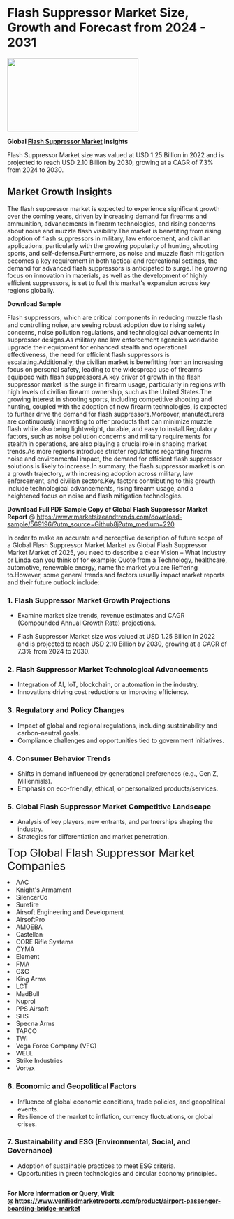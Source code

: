 <H1>Flash Suppressor Market Size, Growth and Forecast from 2024 - 2031</H1><img class="aligncenter size-medium wp-image-584254" src="https://thirdeyenews.in/wp-content/uploads/2024/09/Global-Market-Research-300x168.jpeg" alt="" width="300" height="168" /><p><strong>Global&nbsp;<a href="https://www.marketsizeandtrends.com/download-sample/569196/?utm_source=Github8j?utm_medium=220">Flash Suppressor Market</a> Insights</strong></p><p>Flash Suppressor Market size was valued at USD 1.25 Billion in 2022 and is projected to reach USD 2.10 Billion by 2030, growing at a CAGR of 7.3% from 2024 to 2030.</p><p><h2>Market Growth Insights</h2> <p>The flash suppressor market is expected to experience significant growth over the coming years, driven by increasing demand for firearms and ammunition, advancements in firearm technologies, and rising concerns about noise and muzzle flash visibility.The market is benefiting from rising adoption of flash suppressors in military, law enforcement, and civilian applications, particularly with the growing popularity of hunting, shooting sports, and self-defense.Furthermore, as noise and muzzle flash mitigation becomes a key requirement in both tactical and recreational settings, the demand for advanced flash suppressors is anticipated to surge.The growing focus on innovation in materials, as well as the development of highly efficient suppressors, is set to fuel this market's expansion across key regions globally.</p> <p><strong>Download Sample</strong></p> <p>Flash suppressors, which are critical components in reducing muzzle flash and controlling noise, are seeing robust adoption due to rising safety concerns, noise pollution regulations, and technological advancements in suppressor designs.As military and law enforcement agencies worldwide upgrade their equipment for enhanced stealth and operational effectiveness, the need for efficient flash suppressors is escalating.Additionally, the civilian market is benefitting from an increasing focus on personal safety, leading to the widespread use of firearms equipped with flash suppressors.A key driver of growth in the flash suppressor market is the surge in firearm usage, particularly in regions with high levels of civilian firearm ownership, such as the United States.The growing interest in shooting sports, including competitive shooting and hunting, coupled with the adoption of new firearm technologies, is expected to further drive the demand for flash suppressors.Moreover, manufacturers are continuously innovating to offer products that can minimize muzzle flash while also being lightweight, durable, and easy to install.Regulatory factors, such as noise pollution concerns and military requirements for stealth in operations, are also playing a crucial role in shaping market trends.As more regions introduce stricter regulations regarding firearm noise and environmental impact, the demand for efficient flash suppressor solutions is likely to increase.In summary, the flash suppressor market is on a growth trajectory, with increasing adoption across military, law enforcement, and civilian sectors.Key factors contributing to this growth include technological advancements, rising firearm usage, and a heightened focus on noise and flash mitigation technologies.</p> <p><span class=""><strong>Download Full PDF Sample Copy of Global Flash Suppressor Market Report</strong> @ <a href="https://www.marketsizeandtrends.com/download-sample/569196/?utm_source=Github8j?utm_medium=220" target="_blank">https://www.marketsizeandtrends.com/download-sample/569196/?utm_source=Github8j?utm_medium=220</a></span></p><p>In order to make an accurate and perceptive description of future scope of a Global&nbsp;Flash Suppressor Market Market as Global&nbsp;Flash Suppressor Market Market of 2025, you need to describe a clear Vision &ndash; What Industry or Linda can you think of for example: Quote from a Technology, healthcare, automotive, renewable energy, name the market you are Reffering to.However, some general trends and factors usually impact market reports and their future outlook include:</p><h3>1.&nbsp;<strong>Flash Suppressor Market Growth Projections</strong></h3><ul><li>Examine market size trends, revenue estimates and CAGR (Compounded Annual Growth Rate) projections.</li><li><p>Flash Suppressor Market size was valued at USD 1.25 Billion in 2022 and is projected to reach USD 2.10 Billion by 2030, growing at a CAGR of 7.3% from 2024 to 2030.</p></li></ul><h3>2.&nbsp;<strong>Flash Suppressor Market Technological Advancements</strong></h3><ul><li>Integration of AI, IoT, blockchain, or automation in the industry.</li><li>Innovations driving cost reductions or improving efficiency.</li></ul><h3>3.&nbsp;<strong>Regulatory and Policy Changes</strong></h3><ul><li>Impact of global and regional regulations, including sustainability and carbon-neutral goals.</li><li>Compliance challenges and opportunities tied to government initiatives.</li></ul><h3>4.&nbsp;<strong>Consumer Behavior Trends</strong></h3><ul><li>Shifts in demand influenced by generational preferences (e.g., Gen Z, Millennials).</li><li>Emphasis on eco-friendly, ethical, or personalized products/services.</li></ul><h3>5.&nbsp;<strong>Global Flash Suppressor Market Competitive Landscape</strong></h3><ul><li>Analysis of key players, new entrants, and partnerships shaping the industry.</li><li>Strategies for differentiation and market penetration.</li></ul><p data-pm-slice="1 1 []"><span style="color: inherit; font-family: inherit; font-size: 25px;">Top Global Flash Suppressor Market Companies</span></p><div class="" data-test-id=""><p><li>AAC</li><li> Knight's Armament</li><li> SilencerCo</li><li> Surefire</li><li> Airsoft Engineering and Development</li><li> AirsoftPro</li><li> AMOEBA</li><li> Castellan</li><li> CORE Rifle Systems</li><li> CYMA</li><li> Element</li><li> FMA</li><li> G&G</li><li> King Arms</li><li> LCT</li><li> MadBull</li><li> Nuprol</li><li> PPS Airsoft</li><li> SHS</li><li> Specna Arms</li><li> TAPCO</li><li> TWI</li><li> Vega Force Company (VFC)</li><li> WELL</li><li> Strike Industries</li><li> Vortex</li></p></div><h3>6.&nbsp;<strong>Economic and Geopolitical Factors</strong></h3><ul><li>Influence of global economic conditions, trade policies, and geopolitical events.</li><li>Resilience of the market to inflation, currency fluctuations, or global crises.</li></ul><h3>7.&nbsp;<strong>Sustainability and ESG (Environmental, Social, and Governance)</strong></h3><ul><li>Adoption of sustainable practices to meet ESG criteria.</li><li>Opportunities in green technologies and circular economy principles.</li></ul><h2><strong style="font-size: 14px;">For More Information or Query, Visit @&nbsp;</strong><a style="background-color: #ffffff; font-size: 14px;" href="https://www.marketsizeandtrends.com/report/flash-suppressor-market/" target="_blank">https://www.verifiedmarketreports.com/product/airport-passenger-boarding-bridge-market</a></h2>
